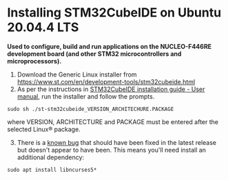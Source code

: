 # Installing STM32CubeIDE on Ubuntu 20.04.4 LTS

**Used to configure, build and run applications on the NUCLEO-F446RE development board (and other STM32 microcontrollers and microprocessors).**

1. Download the Generic Linux installer from https://www.st.com/en/development-tools/stm32cubeide.html
2. As per the instructions in [STM32CubeIDE installation guide - User manual](https://www.st.com/resource/en/user_manual/dm00603964-stm32cubeide-installation-guide-stmicroelectronics.pdf), run the installer and follow the prompts.

```sudo sh ./st-stm32cubeide_VERSION_ARCHITECHURE.PACKAGE```

where VERSION, ARCHITECTURE and PACKAGE must be entered after the selected Linux® package.

3. There is a [known bug](https://community.st.com/s/question/0D50X0000AgEAOdSQO/how-can-i-fix-could-not-determine-gdb-version-using-command-error-) that should have been fixed in the latest release but doesn't appear to have been. This means you'll need install an additional dependency:

```sudo apt install libncurses5*```   
